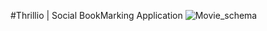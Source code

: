 #Thrillio | Social BookMarking Application
![Movie_schema](https://github.com/Manasmalhotra/ThrillioWeb/assets/42417319/8c986d5b-ed2c-435e-ac8a-c0ef19ed170f)

